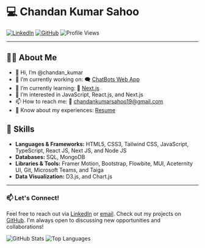 # 💻 Chandan Kumar Sahoo

[![LinkedIn](https://img.shields.io/badge/LinkedIn-0077B5?style=for-the-badge&logo=linkedin&logoColor=white)](https://www.linkedin.com/in/chandan801853) [![GitHub](https://img.shields.io/badge/GitHub-100000?style=for-the-badge&logo=github&logoColor=white)](https://www.github.com/Chandan8018) ![Profile Views](https://komarev.com/ghpvc/?username=Chandan8018&color=blue)

---

## 🧑‍💻 About Me

- 👋 Hi, I’m @chandan_kumar
- 🔭 I’m currently working on: 🗨️ [ChatBots Web App](#)
- 🌱 I’m currently learning: 🔰 [Next.js](#)
- 👀 I’m interested in JavaScript, React.js, and Next.js
- 📫 How to reach me: 📧 [chandankumarsahoo19@gmail.com](mailto:chandankumarsahoo19@gmail.com)
- 📄 Know about my experiences: [Resume](https://drive.google.com/file/d/1visNZGvTaxxLDgLGoEDqb1PSCQNK1WQS/view?usp=sharing)

## 🚀 Skills

- **Languages & Frameworks:** HTML5, CSS3, Tailwind CSS, JavaScript, TypeScript, React JS, Next JS, and Node JS
- **Databases:** SQL, MongoDB
- **Libraries & Tools:** Framer Motion, Bootstrap, Flowbite, MUI, Aceternity UI, Git, Microsoft Teams, and Taiga
- **Data Visualization:** D3.js, and Chart.js

---

### 📫 Let's Connect!

Feel free to reach out via [LinkedIn](https://www.linkedin.com/in/chandan801853) or [email](mailto:chandankumarsahoo19@gmail.com). Check out my projects on [GitHub](https://www.github.com/Chandan8018). I'm always open to discussing new opportunities and collaborations!

![GitHub Stats](https://github-readme-stats.vercel.app/api?username=Chandan8018&show_icons=true&theme=radical) ![Top Languages](https://github-readme-stats.vercel.app/api/top-langs/?username=Chandan8018&layout=compact&theme=radical)
